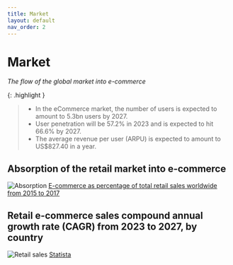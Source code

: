 ```yaml
---
title: Market
layout: default
nav_order: 2
---
```


# Market

_The flow of the global market into e-commerce_

{: .highlight }
> - In the eCommerce market, the number of users is expected to amount to 5.3bn users by 2027.
> - User penetration will be 57.2% in 2023 and is expected to hit 66.6% by 2027.
> - The average revenue per user (ARPU) is expected to amount to US$827.40 in a year.

## Absorption of the retail market into e-commerce

![Absorption](/en/assets/images/absorption.png "Absorption")
[E-commerce as percentage of total retail sales worldwide from 2015 to 2017](https://www.statista.com/forecasts/220177/b2c-e-commerce-sales-cagr-forecast-for-selected-countries)

## Retail e-commerce sales compound annual growth rate (CAGR) from 2023 to 2027, by country

![Retail sales](/en/assets/images/retail_sales.webp "Retail Sales")
[Statista](https://www.statista.com/forecasts/220177/b2c-e-commerce-sales-cagr-forecast-for-selected-countries)
